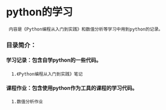 # **python的学习**
     内容是《Python编程从入门到实践》和数值分析等学习中用到python的记录。



### 目录简介：
#### 学习记录：包含自学python的一些代码。
      1.《Python编程从入门到实践》笔记
#### 课程作业：包含使用python作为工具的课程的学习代码。
      1.数值分析作业
